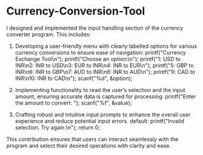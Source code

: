 # Currency-Conversion-Tool
I designed and implemented the input handling section of the currency converter program. This includes:
1.	Developing a user-friendly menu with clearly labelled options for various currency conversions to ensure ease of navigation:
printf("Currency Exchange Tool\n");
printf("Choose an option:\n");
printf("1: USD to INR\n2: INR to USD\n3: EUR to INR\n4: INR to EUR\n");
printf("5: GBP to INR\n6: INR to GBP\n7: AUD to INR\n8: INR to AUD\n");
printf("9: CAD to INR\n10: INR to CAD\n");
scanf("%d", &option);

2.	Implementing functionality to read the user’s selection and the input amount, ensuring accurate data is captured for processing:
printf("Enter the amount to convert: ");
scanf("%f", &value);

3.	Crafting robust and intuitive input prompts to enhance the overall user experience and reduce potential input errors.
default: 
    printf("Invalid selection. Try again.\n");
    return 0;

This contribution ensures that users can interact seamlessly with the program and select their desired operations with clarity and ease.
